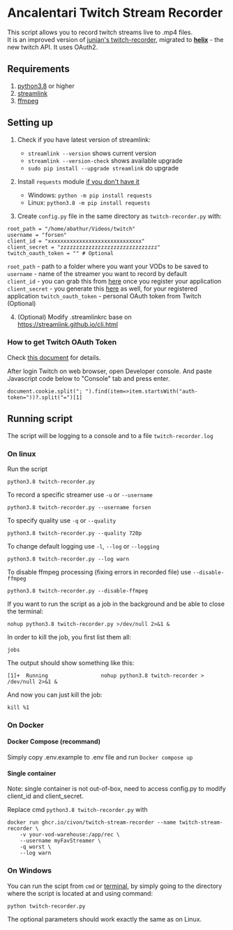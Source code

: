 # Ancalentari Twitch Stream Recorder

This script allows you to record twitch streams live to .mp4 files.  
It is an improved version of [junian's twitch-recorder](https://gist.github.com/junian/b41dd8e544bf0e3980c971b0d015f5f6), migrated to [**helix**](https://dev.twitch.tv/docs/api) - the new twitch API. It uses OAuth2.

## Requirements

1. [python3.8](https://www.python.org/downloads/release/python-380/) or higher
2. [streamlink](https://streamlink.github.io/)
3. [ffmpeg](https://ffmpeg.org/)

## Setting up

1. Check if you have latest version of streamlink:

   - `streamlink --version` shows current version
   - `streamlink --version-check` shows available upgrade
   - `sudo pip install --upgrade streamlink` do upgrade

2. Install `requests` module [if you don't have it](https://pypi.org/project/requests/)
   - Windows: `python -m pip install requests`
   - Linux: `python3.8 -m pip install requests`
3. Create `config.py` file in the same directory as `twitch-recorder.py` with:

```properties
root_path = "/home/abathur/Videos/twitch"
username = "forsen"
client_id = "xxxxxxxxxxxxxxxxxxxxxxxxxxxxxx"
client_secret = "zzzzzzzzzzzzzzzzzzzzzzzzzzzzzzz"
twitch_oauth_token = "" # Optional
```

`root_path` - path to a folder where you want your VODs to be saved to  
`username` - name of the streamer you want to record by default  
`client_id` - you can grab this from [here](https://dev.twitch.tv/console/apps) once you register your application  
`client_secret` - you generate this [here](https://dev.twitch.tv/console/apps) as well, for your registered application
`twitch_oauth_token` - personal OAuth token from Twitch (Optional)

4. (Optional) Modify .streamlinkrc base on https://streamlink.github.io/cli.html

### How to get Twitch OAuth Token

Check [this document](https://streamlink.github.io/cli/plugins/twitch.html) for details.

After login Twitch on web browser, open Developer console. And paste Javascript code below to "Console" tab and press enter.

```
document.cookie.split("; ").find(item=>item.startsWith("auth-token="))?.split("=")[1]
```

## Running script

The script will be logging to a console and to a file `twitch-recorder.log`

### On linux

Run the script

```shell script
python3.8 twitch-recorder.py
```

To record a specific streamer use `-u` or `--username`

```shell script
python3.8 twitch-recorder.py --username forsen
```

To specify quality use `-q` or `--quality`

```shell script
python3.8 twitch-recorder.py --quality 720p
```

To change default logging use `-l`, `--log` or `--logging`

```shell script
python3.8 twitch-recorder.py --log warn
```

To disable ffmpeg processing (fixing errors in recorded file) use `--disable-ffmpeg`

```shell script
python3.8 twitch-recorder.py --disable-ffmpeg
```

If you want to run the script as a job in the background and be able to close the terminal:

```shell script
nohup python3.8 twitch-recorder.py >/dev/null 2>&1 &
```

In order to kill the job, you first list them all:

```shell script
jobs
```

The output should show something like this:

```shell script
[1]+  Running                 nohup python3.8 twitch-recorder > /dev/null 2>&1 &
```

And now you can just kill the job:

```shell script
kill %1
```

### On Docker

#### Docker Compose (recommand)

Simply copy .env.example to .env file and run `Docker compose up`

#### Single container

Note: single container is not out-of-box, need to access config.py to modify client_id and client_secret.

Replace cmd `python3.8 twitch-recorder.py` with

```
docker run ghcr.io/civon/twitch-stream-recorder --name twitch-stream-recorder \
    -v your-vod-warehouse:/app/rec \
    --username myFavStreamer \
    -q worst \
    --log warn
```

### On Windows

You can run the scipt from `cmd` or [terminal](https://www.microsoft.com/en-us/p/windows-terminal/9n0dx20hk701?activetab=pivot:overviewtab), by simply going to the directory where the script is located at and using command:

```shell script
python twitch-recorder.py
```

The optional parameters should work exactly the same as on Linux.
